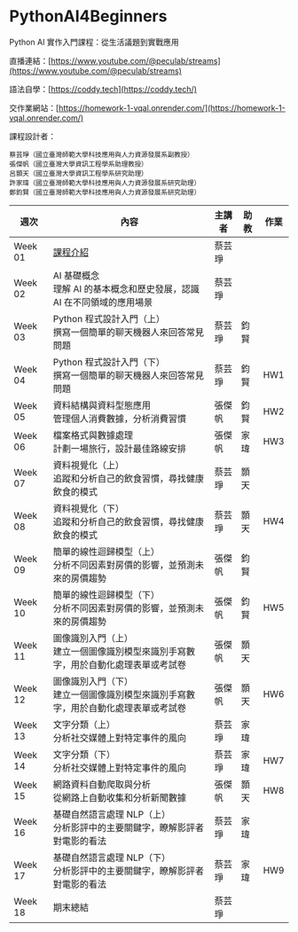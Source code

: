# PythonAI4Beginners
Python AI 實作入門課程：從生活議題到實戰應用

直播連結：[https://www.youtube.com/@peculab/streams](https://www.youtube.com/@peculab/streams)

語法自學：[https://coddy.tech](https://coddy.tech/)

交作業網站：[https://homework-1-vqal.onrender.com/](https://homework-1-vqal.onrender.com/)

課程設計者：

    蔡芸琤（國立臺灣師範大學科技應用與人力資源發展系副教授）
    張傑帆（國立臺灣大學資訊工程學系助理教授）
    呂顥天（國立臺灣大學資訊工程學系研究助理）
    許家瑋（國立臺灣師範大學科技應用與人力資源發展系研究助理）
    鄭鈞賢（國立臺灣師範大學科技應用與人力資源發展系研究助理）


| 週次 | 內容 | 主講者 | 助教 | 作業 |
|------|------|----------|------|------|
| Week 01  | [課程介紹](https://github.com/peculab/PythonAI4Beginners/blob/main/%E7%AC%AC%E4%B8%80%E9%80%B1_%E8%AA%B2%E7%A8%8B%E4%BB%8B%E7%B4%B9.ipynb)                     | 蔡芸琤 |      |      |
| Week 02  | AI 基礎概念<br>理解 AI 的基本概念和歷史發展，認識 AI 在不同領域的應用場景                  | 蔡芸琤 |      |      |
| Week 03  | Python 程式設計入門（上）<br>撰寫一個簡單的聊天機器人來回答常見問題    | 蔡芸琤 | 鈞賢 |      |
| Week 04  | Python 程式設計入門（下）<br>撰寫一個簡單的聊天機器人來回答常見問題    | 蔡芸琤 | 鈞賢 | HW1 |
| Week 05  | 資料結構與資料型態應用<br>管理個人消費數據，分析消費習慣       | 張傑帆 | 鈞賢 | HW2 |
| Week 06  | 檔案格式與數據處理<br>計劃一場旅行，設計最佳路線安排           | 張傑帆 | 家瑋 | HW3 |
| Week 07  | 資料視覺化（上）<br>追蹤和分析自己的飲食習慣，尋找健康飲食的模式             | 蔡芸琤 | 顥天 |
| Week 08  | 資料視覺化（下）<br>追蹤和分析自己的飲食習慣，尋找健康飲食的模式             | 蔡芸琤 | 顥天 | HW4 |
| Week 09  | 簡單的線性迴歸模型（上）<br>分析不同因素對房價的影響，並預測未來的房價趨勢     | 張傑帆 | 鈞賢 |
| Week 10 | 簡單的線性迴歸模型（下）<br>分析不同因素對房價的影響，並預測未來的房價趨勢     | 張傑帆 | 鈞賢 | HW5 |
| Week 11 | 圖像識別入門（上）<br>建立一個圖像識別模型來識別手寫數字，用於自動化處理表單或考試卷           | 張傑帆 | 顥天 |
| Week 12 | 圖像識別入門（下）<br>建立一個圖像識別模型來識別手寫數字，用於自動化處理表單或考試卷           | 張傑帆 | 顥天 | HW6 |
| Week 13 | 文字分類（上）<br>分析社交媒體上對特定事件的風向               | 蔡芸琤 | 家瑋 |
| Week 14 | 文字分類（下）<br>分析社交媒體上對特定事件的風向               | 蔡芸琤 | 家瑋 | HW7 |
| Week 15 | 網路資料自動爬取與分析<br>從網路上自動收集和分析新聞數據      | 張傑帆 | 顥天 | HW8 |
| Week 16 | 基礎自然語言處理 NLP（上）<br>分析影評中的主要關鍵字，瞭解影評者對電影的看法   | 蔡芸琤 | 家瑋 |
| Week 17 | 基礎自然語言處理 NLP（下）<br>分析影評中的主要關鍵字，瞭解影評者對電影的看法   | 蔡芸琤 | 家瑋 | HW9 |
| Week 18 | 期末總結                     | 蔡芸琤 |      |      |
